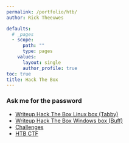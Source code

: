 ```yaml
---
permalink: /portfolio/htb/
author: Rick Theeuwes

defaults:
  # _pages
  - scope:
      path: ""
      type: pages
    values:
      layout: single
      author_profile: true
toc: true
title: Hack The Box
---
```


### Ask me for the password

- [Writeup Hack The Box Linux box (Tabby)](/portfolio/htb_linux/)
- [Writeup Hack The Box Windows box (Buff)](/portfolio/htb_windows/)
- [Challenges](/portfolio/challenges)
- [HTB CTF](/portfolio/htb_ctf)
